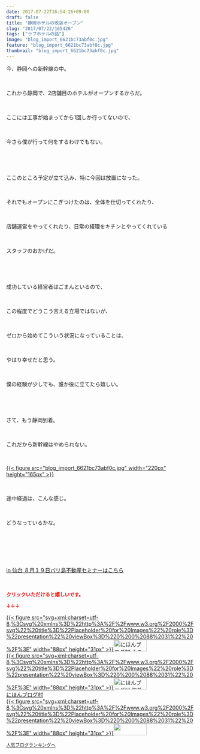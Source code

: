 ```yaml
---
date: 2017-07-22T16:54:26+09:00
draft: false
title: "静岡ホテルの改装オープン"
slug: "2017/07/22/165426"
tags: ["ラブホテルの話"]
image: "blog_import_6621bc73abf0c.jpg"
feature: "blog_import_6621bc73abf0c.jpg"
thumbnail: "blog_import_6621bc73abf0c.jpg"
---
```

<p>今、静岡への新幹線の中。</p><p> </p><p>これから静岡で、2店舗目のホテルがオープンするからだ。</p><p> </p><p>ここには工事が始まってから1回しか行ってないので、</p><p> </p><p>今さら僕が行って何をするわけでもない。</p><p> </p><p> </p><p>ここのところ予定が立て込み、特に今回は放置になった。</p><p> </p><p>それでもオープンにこぎつけたのは、全体を仕切ってくれたり、</p><p> </p><p>店舗運営をやってくれたり、日常の経理をキチンとやってくれている</p><p> </p><p>スタッフのおかげだ。</p><p> </p><p> </p><p>成功している経営者はごまんといるので、</p><p> </p><p>この程度でどうこう言える立場ではないが、</p><p> </p><p>ゼロから始めてこういう状況になっていることは、</p><p> </p><p>やはり幸せだと思う。</p><p> </p><p>僕の経験が少しでも、誰か役に立てたら嬉しい。</p><p> </p><p> </p><p>さて、もう静岡到着。</p><p> </p><p>これだから新幹線はやめられない。</p><p> </p><p><a href="blog_import_6621bc73abf0c.jpg">{{< figure src="blog_import_6621bc73abf0c.jpg" width="220px" height="165px" >}}</a></p><p> </p><p>途中経過は、こんな感じ。</p><p> </p><p>どうなっているかな。</p><p> </p><p> </p><p> </p><p><a href="19_ek" target="_blank">in 仙台 ８月１９日バリ島不動産セミナーはこちら</a></p><p> </p><p><font color="#ff0000" size="2"><strong>クリックいただけると嬉しいです。</strong></font></p><p><font color="#ff0000" size="2"><strong>↓↓↓</strong></font></p><p><a href="ranking.html?p_cid=01260127" id="&amp;blogmura_banner" target="_blank">{{< figure src="svg+xml;charset=utf-8,%3Csvg%20xmlns%3D%22http%3A%2F%2Fwww.w3.org%2F2000%2Fsvg%22%20title%3D%22Placeholder%20for%20Images%22%20role%3D%22presentation%22%20viewBox%3D%220%200%2088%2031%22%20%2F%3E" width="88px" height="31px" >}}<noscript><img alt="にほんブログ村 その他生活ブログ 不動産投資へ" border="0" height="31" src="//life.blogmura.com/hudousantoushi/img/hudousantoushi88_31.gif" width="88"></noscript></a><br/><a href="ranking.html?p_cid=01260127" target="_blank">{{< figure src="svg+xml;charset=utf-8,%3Csvg%20xmlns%3D%22http%3A%2F%2Fwww.w3.org%2F2000%2Fsvg%22%20title%3D%22Placeholder%20for%20Images%22%20role%3D%22presentation%22%20viewBox%3D%220%200%2088%2031%22%20%2F%3E" width="88px" height="31px" >}}<noscript><img alt="にほんブログ村 海外生活ブログ バリ島情報へ" border="0" height="31" src="https://img-proxy.blog-video.jp/images?url=http%3A%2F%2Foverseas.blogmura.com%2Fbali%2Fimg%2Fbali88_31.gif" width="88"></noscript></a><br/><a href="ranking.html?p_cid=01260127" target="_blank">にほんブログ村</a><br/><a href="link.php?1804582" title="人気ブログランキングへ">{{< figure src="svg+xml;charset=utf-8,%3Csvg%20xmlns%3D%22http%3A%2F%2Fwww.w3.org%2F2000%2Fsvg%22%20title%3D%22Placeholder%20for%20Images%22%20role%3D%22presentation%22%20viewBox%3D%220%200%2088%2031%22%20%2F%3E" width="88px" height="31px" >}}<noscript><img border="0" height="31" src="https://blog.with2.net/img/banner/banner_22.gif" width="88"></noscript></a></p><p><a href="link.php?1804582" style="font-size: 12px;">人気ブログランキングへ</a></p>

